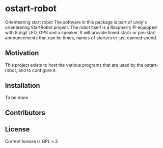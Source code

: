 # ostart-robot
Orienteering start robot
The software in this package is part of undy's orienteering StartRobot project.
The robot itself is a Raspberry Pi equipped with 8 digit LED, GPS and a speaker.
It will provide timed startr or pre-start announcements that can be times,
names of starters or just canned sound.

## Motivation

This project exists to host the various programs that are used by the ostart-robot,
and to configure it.

## Installation

To be done

## Contributors



## License

Current license is GPL v 3